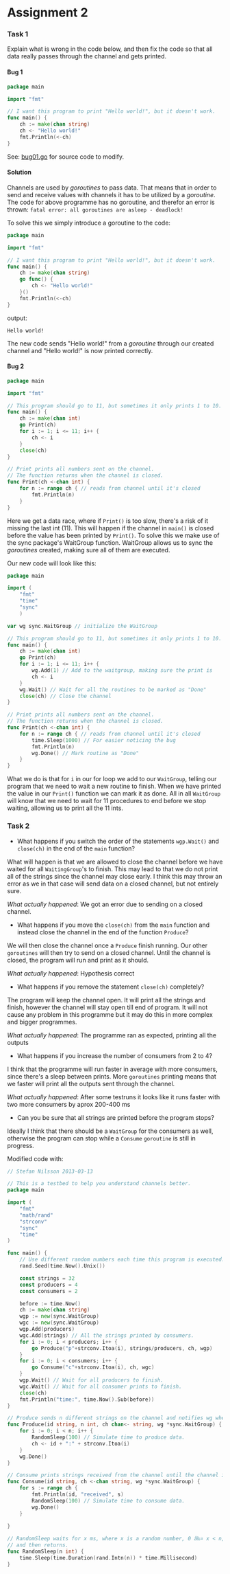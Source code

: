 # Assignment 2

### Task 1
Explain what is wrong in the code below, and then fix the code so that all data really passes through the channel and gets printed.

#### Bug 1
```Go
package main

import "fmt"

// I want this program to print "Hello world!", but it doesn't work.
func main() {
    ch := make(chan string)
    ch <- "Hello world!"
    fmt.Println(<-ch)
}
```
See: [bug01.go](code/bug01.go) for source code to modify.

#### Solution
Channels are used by _goroutines_ to pass data. That means that in order to send and receive values with channels it has to be utilized by a _goroutine_.
The code for above programme has no goroutine, and therefor an error is thrown: ```fatal error: all goroutines are asleep - deadlock!``` 

To solve this we simply introduce a goroutine to the code: 

```Go
package main

import "fmt"

// I want this program to print "Hello world!", but it doesn't work.
func main() {
	ch := make(chan string)
	go func() {
		ch <- "Hello world!"
	}()
	fmt.Println(<-ch)
}
```
output: 
```
Hello world!
```
The new code sends "Hello world!" from a _goroutine_ through our created channel and "Hello world!" is now printed correctly.

#### Bug 2
```Go
package main

import "fmt"

// This program should go to 11, but sometimes it only prints 1 to 10.
func main() {
    ch := make(chan int)
    go Print(ch)
    for i := 1; i <= 11; i++ {
        ch <- i
    }
    close(ch)
}

// Print prints all numbers sent on the channel.
// The function returns when the channel is closed.
func Print(ch <-chan int) {
    for n := range ch { // reads from channel until it's closed
        fmt.Println(n)
    }
}
```

Here we get a data race, where if `Print()` is too slow, there's a risk of it missing the last int (11). This will happen if the channel in `main()` is closed before the value has been printed by `Print()`. To solve this we make use of the sync package's WaitGroup function.
WaitGroup allows us to sync the _goroutines_ created, making sure all of them are executed. 

Our new code will look like this:

```Go
package main

import (
	"fmt"
	"time"
	"sync"
	)

var wg sync.WaitGroup // initialize the WaitGroup

// This program should go to 11, but sometimes it only prints 1 to 10.
func main() {
	ch := make(chan int)
	go Print(ch)
	for i := 1; i <= 11; i++ {
		wg.Add(1) // Add to the waitgroup, making sure the print is 
		ch <- i
	}
	wg.Wait() // Wait for all the routines to be marked as "Done"
	close(ch) // Close the channel
}

// Print prints all numbers sent on the channel.
// The function returns when the channel is closed.
func Print(ch <-chan int) {
	for n := range ch { // reads from channel until it's closed
		time.Sleep(1000) // For easier noticing the bug
		fmt.Println(n)
		wg.Done() // Mark routine as "Done"
	}
}
```  

What we do is that for `i` in our for loop we add to our `WaitGroup`, telling our program that we need to wait a new routine to finish.
When we have printed the value in our `Print()` function we can mark it as done. All in all `WaitGroup` will know that we need to wait for 11 procedures to end before we stop waiting, allowing us to print all the 11 ints. 

### Task 2
* What happens if you switch the order of the statements `wgp.Wait()` and `close(ch)` in the end of the `main` function?

What will happen is that we are allowed to close the channel before we have waited for all `WaitingGroup`'s to finish. This may lead to that we do not print all of the strings since the channel may close early. I think this may throw an error as we in that case will send data on a closed channel, but not entirely sure.

*What actually happened*: We got an error due to sending on a closed channel.

* What happens if you move the `close(ch)` from the `main` function and instead close the channel in the end of the function `Produce`?

We will then close the channel once a `Produce` finish running. Our other `goroutines` will then try to send on a closed channel. Until the channel is closed, the program will run and print as it should.

*What actually happened*: Hypothesis correct 

* What happens if you remove the statement `close(ch)` completely?

The program will keep the channel open. It will print all the strings and finish, however the channel will stay open till end of program. It will not cause any problem in this programme but it may do this in more complex and bigger programmes.

*What actually happened*: The programme ran as expected, printing all the outputs

* What happens if you increase the number of consumers from 2 to 4?

I think that the programme will run faster in average with more consumers, since there's a sleep between prints. More `goroutines` printing means that we faster will print all the outputs sent through the channel.

*What actually happened*: After some testruns it looks like it runs faster with two more consumers by aprox 200-400 ms

* Can you be sure that all strings are printed before the program stops?

Ideally I think that there should be a `WaitGroup` for the consumers as well, otherwise the program can stop while a `Consume` `goroutine` is still in progress.

Modified code with:

```Go
// Stefan Nilsson 2013-03-13

// This is a testbed to help you understand channels better.
package main

import (
	"fmt"
	"math/rand"
	"strconv"
	"sync"
	"time"
)

func main() {
	// Use different random numbers each time this program is executed.
	rand.Seed(time.Now().Unix())

	const strings = 32
	const producers = 4
	const consumers = 2

	before := time.Now()
	ch := make(chan string)
	wgp := new(sync.WaitGroup)
	wgc := new(sync.WaitGroup)
	wgp.Add(producers)
	wgc.Add(strings) // All the strings printed by consumers.
	for i := 0; i < producers; i++ {
		go Produce("p"+strconv.Itoa(i), strings/producers, ch, wgp)
	}
	for i := 0; i < consumers; i++ {
		go Consume("c"+strconv.Itoa(i), ch, wgc)
	}
	wgp.Wait() // Wait for all producers to finish.
	wgc.Wait() // Wait for all consumer prints to finish.
	close(ch)
	fmt.Println("time:", time.Now().Sub(before))
}

// Produce sends n different strings on the channel and notifies wg when done.
func Produce(id string, n int, ch chan<- string, wg *sync.WaitGroup) {
	for i := 0; i < n; i++ {
		RandomSleep(100) // Simulate time to produce data.
		ch <- id + ":" + strconv.Itoa(i)
	}
	wg.Done()
}

// Consume prints strings received from the channel until the channel is closed.
func Consume(id string, ch <-chan string, wg *sync.WaitGroup) {
	for s := range ch {
		fmt.Println(id, "received", s)
		RandomSleep(100) // Simulate time to consume data.
		wg.Done()
	}
	
}

// RandomSleep waits for x ms, where x is a random number, 0 â‰¤ x < n,
// and then returns.
func RandomSleep(n int) {
	time.Sleep(time.Duration(rand.Intn(n)) * time.Millisecond)
}
```
